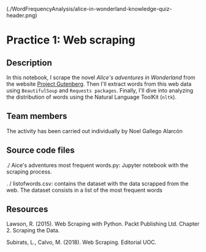 
(./WordFrequencyAnalysis/alice-in-wonderland-knowledge-quiz-header.png)

# Practice 1: Web scraping

## Description
<p>In this notebook, I scrape the novel <em>Alice's adventures in Wonderland</em> from the website <a href="https://www.gutenberg.org/">Project Gutenberg</a>. Then I'll extract words from this web data using <code>BeautifulSoup</code> and <code>Requests packages</code>. Finally, I'll dive into analyzing the distribution of words using the Natural Language ToolKit (<code>nltk</code>). </p>

## Team members
The activity has been carried out individually by Noel Gallego Alarcón

## Source code files
./ Aice's adventures most frequent words.py: Jupyter notebook with the scraping process.

. / listofwords.csv: contains the dataset with the data scrapped from the web. The dataset consists in a list of the most frequent words

## Resources
Lawson, R. (2015). Web Scraping with Python. Packt Publishing Ltd. Chapter 2. Scraping the Data.

Subirats, L., Calvo, M. (2018). Web Scraping. Editorial UOC.
      
